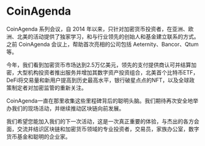 # 

# CoinAgenda

CoinAgenda 系列会议，自 2014 年以来，只针对加密货币投资者，在亚洲、欧洲、北美的活动提供了独家学习，和与行业领先的创始人和基金建立联系的方式。之前 CoinAgenda 会议上，帮助首次亮相的公司包括 Aeternity、Bancor、Qtum 等。

今年，我们看到加密货币市场达到2.5万亿美元，领先的支付提供商认可并结算加密，大型机构投资者推出服务并增加其数字资产投资组合，北美首个比特币ETF，DeFi将交易量和新用户提高到历史最高水平，银行破星点点的NFT，以及全球政策制定者对加密监管的重新关注。

CoinAgenda一直在那里收集这些里程碑背后的聪明头脑。我们期待再次安全地举办我们的现场活动，并继续推动区块链向前发展。

我们希望您能加入我们的下一次活动，这是一次真正重要的体验，与杰出的各方会面，交流并结识区块链和加密货币领域的专业投资者，交易员，家族办公室，数字货币基金和聪明的企业家。

